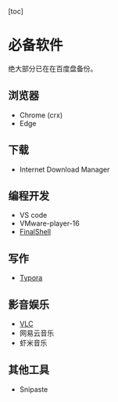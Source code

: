 [toc]

# 必备软件

绝大部分已在在百度盘备份。

##  浏览器

- Chrome (crx)
- Edge

## 下载

- Internet Download Manager

## 编程开发

- VS code
- VMware-player-16
- [FinalShell](http://www.hostbuf.com/t/988.html)

## 写作

- [Typora](https://typora.io/)

## 影音娱乐

- [VLC](https://www.videolan.org/)
- 网易云音乐
- 虾米音乐

## 其他工具

- Snipaste

